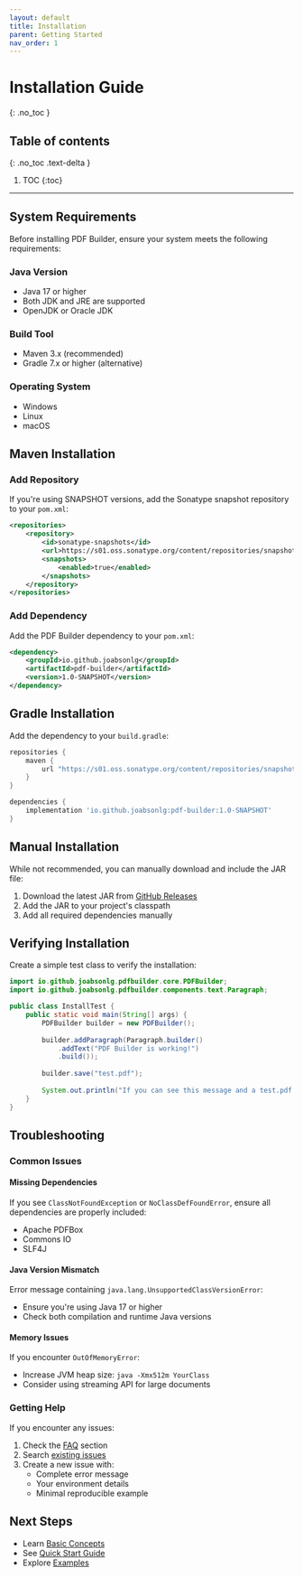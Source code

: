 ```yaml
---
layout: default
title: Installation
parent: Getting Started
nav_order: 1
---
```


# Installation Guide
{: .no_toc }

## Table of contents
{: .no_toc .text-delta }

1. TOC
{:toc}

---

## System Requirements

Before installing PDF Builder, ensure your system meets the following requirements:

### Java Version
- Java 17 or higher
- Both JDK and JRE are supported
- OpenJDK or Oracle JDK

### Build Tool
- Maven 3.x (recommended)
- Gradle 7.x or higher (alternative)

### Operating System
- Windows
- Linux
- macOS

## Maven Installation

### Add Repository

If you're using SNAPSHOT versions, add the Sonatype snapshot repository to your `pom.xml`:

```xml
<repositories>
    <repository>
        <id>sonatype-snapshots</id>
        <url>https://s01.oss.sonatype.org/content/repositories/snapshots/</url>
        <snapshots>
            <enabled>true</enabled>
        </snapshots>
    </repository>
</repositories>
```

### Add Dependency

Add the PDF Builder dependency to your `pom.xml`:

```xml
<dependency>
    <groupId>io.github.joabsonlg</groupId>
    <artifactId>pdf-builder</artifactId>
    <version>1.0-SNAPSHOT</version>
</dependency>
```

## Gradle Installation

Add the dependency to your `build.gradle`:

```gradle
repositories {
    maven {
        url "https://s01.oss.sonatype.org/content/repositories/snapshots/"
    }
}

dependencies {
    implementation 'io.github.joabsonlg:pdf-builder:1.0-SNAPSHOT'
}
```

## Manual Installation

While not recommended, you can manually download and include the JAR file:

1. Download the latest JAR from [GitHub Releases](https://github.com/joabsonlg/pdf-builder/releases)
2. Add the JAR to your project's classpath
3. Add all required dependencies manually

## Verifying Installation

Create a simple test class to verify the installation:

```java
import io.github.joabsonlg.pdfbuilder.core.PDFBuilder;
import io.github.joabsonlg.pdfbuilder.components.text.Paragraph;

public class InstallTest {
    public static void main(String[] args) {
        PDFBuilder builder = new PDFBuilder();
        
        builder.addParagraph(Paragraph.builder()
            .addText("PDF Builder is working!")
            .build());
            
        builder.save("test.pdf");
        
        System.out.println("If you can see this message and a test.pdf file was created, the installation was successful!");
    }
}
```

## Troubleshooting

### Common Issues

#### Missing Dependencies
If you see `ClassNotFoundException` or `NoClassDefFoundError`, ensure all dependencies are properly included:
- Apache PDFBox
- Commons IO
- SLF4J

#### Java Version Mismatch
Error message containing `java.lang.UnsupportedClassVersionError`:
- Ensure you're using Java 17 or higher
- Check both compilation and runtime Java versions

#### Memory Issues
If you encounter `OutOfMemoryError`:
- Increase JVM heap size: `java -Xmx512m YourClass`
- Consider using streaming API for large documents

### Getting Help

If you encounter any issues:

1. Check the [FAQ](../faq) section
2. Search [existing issues](https://github.com/joabsonlg/pdf-builder/issues)
3. Create a new issue with:
   - Complete error message
   - Your environment details
   - Minimal reproducible example

## Next Steps

- Learn [Basic Concepts](basic-concepts)
- See [Quick Start Guide](quick-start)
- Explore [Examples](../examples)
